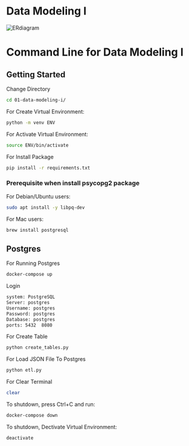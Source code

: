 # Data Modeling I

![ERdiagram](https://user-images.githubusercontent.com/111840507/190895168-3456cd37-5502-4541-ac8b-d41cc50bedcd.jpg)


# Command Line for Data Modeling I

## Getting Started


Change Directory
```sh
cd 01-data-modeling-i/
```

For Create Virtual Environment:
```sh
python -m venv ENV
```

For Activate Virtual Environment:
```sh
source ENV/bin/activate
```

For Install Package 
```sh
pip install -r requirements.txt
```

### Prerequisite when install psycopg2 package

For Debian/Ubuntu users:

```sh
sudo apt install -y libpq-dev
```

For Mac users:

```sh
brew install postgresql
```

## Postgres

For Running Postgres
```sh
docker-compose up
```
Login 
```sh
system: PostgreSQL
Server: postgres
Username: postgres
Password: postgres
Database: postgres
ports: 5432  8080
```

For Create Table
```sh
python create_tables.py
```

For Load JSON File To Postgres
```sh
python etl.py
```

For Clear Terminal
```sh
clear
```

To shutdown, press Ctrl+C and run:

```sh
docker-compose down
```

To shutdown, Dectivate Virtual Environment:
```sh
deactivate
```
